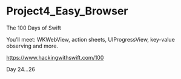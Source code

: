 # Project4_Easy_Browser
The 100 Days of Swift

You’ll meet:
WKWebView, action sheets, 
UIProgressView, key-value observing and more.

https://www.hackingwithswift.com/100

Day 24...26
